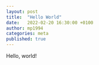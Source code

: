 ```yaml
---
layout: post
title:  "Hello World"
date:   2022-02-20 16:30:00 +0100
author: mp1994
categories: meta
published: true
---
```


Hello, world!